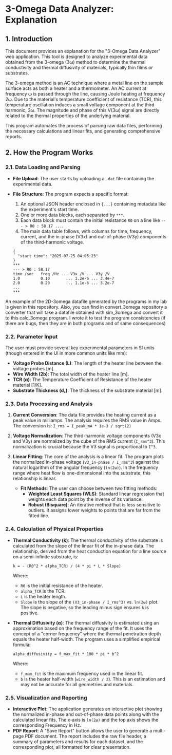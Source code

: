 # 3-Omega Data Analyzer: Explanation

## 1. Introduction

This document provides an explanation for the "3-Omega Data Analyzer" web application. This tool is designed to analyze experimental data obtained from the 3-omega (3ω) method to determine the thermal conductivity and thermal diffusivity of materials, typically thin films or substrates.

The 3-omega method is an AC technique where a metal line on the sample surface acts as both a heater and a thermometer. An AC current at frequency ω is passed through the line, causing Joule heating at frequency 2ω. Due to the material's temperature coefficient of resistance (TCR), this temperature oscillation induces a small voltage component at the third harmonic, 3ω. The magnitude and phase of this V(3ω) signal are directly related to the thermal properties of the underlying material.

This program automates the process of parsing raw data files, performing the necessary calculations and linear fits, and generating comprehensive reports.

## 2. How the Program Works

### 2.1. Data Loading and Parsing

-   **File Upload**: The user starts by uploading a `.dat` file containing the experimental data.
-   **File Structure**: The program expects a specific format:
    1.  An optional JSON header enclosed in `{...}` containing metadata like the experiment's start time.
    2.  One or more data blocks, each separated by `***`.
    3.  Each data block must contain the initial resistance `R0` on a line like `--- > R0 : 58.17 ...`.
    4.  The main data table follows, with columns for time, frequency, current, and the in-phase (V3x) and out-of-phase (V3y) components of the third-harmonic voltage.

    ```
    {
      "start time": "2025-07-25 04:05:23"
    }
    ***
    --- > R0 : 58.17
    time /sec   freq /Hz ... V3x /V ... V3y /V
    1.0         0.10       ... 1.2e-6 ... 3.4e-7
    2.0         0.20       ... 1.1e-6 ... 3.2e-7
    ...
    ***
    ```

An example of the 2D-3omega datafile generated by the programs in my lab is given in this repository. Also, you can find in convert_3omega repository a converter that will take a datafile obtained with sim_3omega and convert it to this calc_3omega program. I wrote it to test the program consistencies (if there are bugs, then they are in both programs and of same consequences)

### 2.2. Parameter Input

The user must provide several key experimental parameters in SI units (though entered in the UI in more common units like mm):

-   **Voltage Probe Distance (L)**: The length of the heater line between the voltage probes [m].
-   **Wire Width (2b)**: The total width of the heater line [m].
-   **TCR (α)**: The Temperature Coefficient of Resistance of the heater material [1/K].
-   **Substrate Thickness (dₛ)**: The thickness of the substrate material [m].

### 2.3. Data Processing and Analysis

1.  **Current Conversion**: The data file provides the heating current as a peak value in milliamps. The analysis requires the RMS value in Amps. The conversion is:
    `I_rms = I_peak_mA * 1e-3 / sqrt(2)`

2.  **Voltage Normalization**: The third-harmonic voltage components (V3x and V3y) are normalized by the cube of the RMS current (`I_rms^3`). This normalization is crucial because the V3 signal is proportional to `I^3`.

3.  **Linear Fitting**: The core of the analysis is a linear fit. The program plots the normalized in-phase voltage (`V3_in-phase / I_rms^3`) against the natural logarithm of the angular frequency (`ln(2ω)`). In the frequency range where heat flow is one-dimensional into the substrate, this relationship is linear.
    -   **Fit Methods**: The user can choose between two fitting methods:
        -   **Weighted Least Squares (WLS)**: Standard linear regression that weights each data point by the inverse of its variance.
        -   **Robust (Bisquare)**: An iterative method that is less sensitive to outliers. It assigns lower weights to points that are far from the fitted line.

### 2.4. Calculation of Physical Properties

-   **Thermal Conductivity (k)**: The thermal conductivity of the substrate is calculated from the slope of the linear fit of the in-phase data. The relationship, derived from the heat conduction equation for a line source on a semi-infinite substrate, is:

    `k = - (R0^2 * alpha_TCR) / (4 * pi * L * Slope)`

    Where:
    - `R0` is the initial resistance of the heater.
    - `alpha_TCR` is the TCR.
    - `L` is the heater length.
    - `Slope` is the slope of the `(V3_in-phase / I_rms^3)` vs. `ln(2ω)` plot. The slope is negative, so the leading minus sign ensures `k` is positive.

-   **Thermal Diffusivity (α)**: The thermal diffusivity is estimated using an approximation based on the frequency range of the fit. It uses the concept of a "corner frequency" where the thermal penetration depth equals the heater half-width. The program uses a simplified empirical formula:

    `alpha_diffusivity = f_max_fit * 100 * pi * b^2`

    Where:
    - `f_max_fit` is the maximum frequency used in the linear fit.
    - `b` is the heater half-width (`wire_width / 2`).
    This is an estimation and may not be accurate for all geometries and materials.

### 2.5. Visualization and Reporting

-   **Interactive Plot**: The application generates an interactive plot showing the normalized in-phase and out-of-phase data points along with the calculated linear fits. The x-axis is `ln(2ω)` and the top axis shows the corresponding Frequency in Hz.
-   **PDF Report**: A "Save Report" button allows the user to generate a multi-page PDF document. The report includes the raw file header, a summary of parameters and results for each dataset, and the corresponding plot, all formatted for clear presentation.

